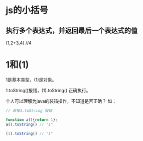 # js的小括号

## 执行多个表达式，并返回最后一个表达式的值

\(1,2+3,4\) //4

# 1和\(1\)

1是基本类型，\(1\)是对象。

1.toString\(\)报错，\(1\).toString\(\) 正确执行。

个人可以理解为java的装箱操作，不知道是否正确？ 如：

```js
// 直接1.toString 报错

function a(){return 1};
a().toString() // "1"

(1).toString() // "1"
```



